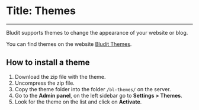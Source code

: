 # Title: Themes
<!-- Position: 6 -->
---
Bludit supports themes to change the appearance of your website or blog.

You can find themes on the website [Bludit Themes](https://themes.bludit.com).

## How to install a theme
1. Download the zip file with the theme.
2. Uncompress the zip file.
3. Copy the theme folder into the folder `/bl-themes/` on the server.
4. Go to the **Admin panel**, on the left sidebar go to **Settings > Themes**.
5. Look for the theme on the list and click on **Activate**.
